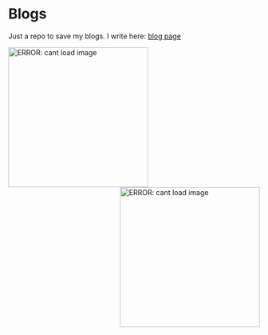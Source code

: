 # Blogs
Just a repo to save my blogs. I write here: [blog page](https://weshaan.hashnode.dev)

 <img src="https://media.giphy.com/media/rKX8282zMX1wQzZytj/giphy.gif"  width="280" height="auto" alt="ERROR: cant load image"/> <img src="https://media.giphy.com/media/rKX8282zMX1wQzZytj/giphy.gif"  width="280" align="right" height="auto" alt="ERROR: cant load image"/> 

